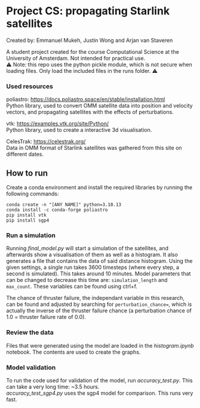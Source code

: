 # Project CS: propagating Starlink satellites
Created by: Emmanuel Mukeh, Justin Wong and Arjan van Staveren

A student project created for the course Computational Science at the University of Amsterdam. Not intended for practical use. \
⚠️ Note: this repo uses the python pickle module, which is not secure when loading files. Only load the included files in the runs folder. ⚠️

### Used resources
poliastro: https://docs.poliastro.space/en/stable/installation.html \
Python library, used to convert OMM satellite data into position and velocity vectors, and propagating satellites with the effects of perturbations.

vtk: https://examples.vtk.org/site/Python/ \
Python library, used to create a interactive 3d visualisation.

CelesTrak: https://celestrak.org/ \
Data in OMM format of Starlink satellites was gathered from this site on different dates.

## How to run
Create a conda environment and install the required libraries by running the following commands:
```
conda create -n "[ANY NAME]" python=3.10.13
conda install -c conda-forge poliastro
pip install vtk
pip install sgp4
```

### Run a simulation
Running _final_model.py_ will start a simulation of the satellites, and afterwards show a visualisation of them as well as a histogram. It also generates a file that contains the data of said distance histogram. Using the given settings, a single run takes 3600 timesteps (where every step, a second is simulated). This takes around 10 minutes. Model parameters that can be changed to decrease this time are: `simulation_length` and `max_count`. These variables can be found using ctrl+f. 

The chance of thruster failure, the independant variable in this research, can be found and adjusted by searching for `perturbation_chance=`, which is actually the inverse of the thruster failure chance (a perturbation chance of 1.0 = thruster failure rate of 0.0).

### Review the data
Files that were generated using the model are loaded in the _histogram.ipynb_ notebook. The contents are used to create the graphs.

### Model validation
To run the code used for validation of the model, run _accuracy_test.py_. This can take a very long time: ~3.5 hours. \
_accuracy_test_sgp4.py_ uses the sgp4 model for comparison. This runs very fast.
